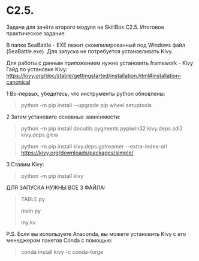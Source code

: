 # C2.5.

Задача для зачёта второго модуля на SkillBox C2.5. Итоговое практическое задание

В папке SeaBattle - EXE лежит скомпилированный под Windows файл (SeaBattle.exe).
Для запуска не потребуется устанавливать Kivy.

Для работы с данным приложением нужно установить framework - Kivy
Гайд по установке Kivy:
https://kivy.org/doc/stable/gettingstarted/installation.html#installation-canonical


1 Во-первых, убедитесь, что инструменты python обновлены:

>python -m pip install --upgrade pip wheel setuptools



2 Затем установите основные зависимости:

>python -m pip install docutils pygments pypiwin32 kivy.deps.sdl2 kivy.deps.glew

>python -m pip install kivy.deps.gstreamer --extra-index-url https://kivy.org/downloads/packages/simple/

3 Ставим Kivy:
>python -m pip install kivy


ДЛЯ ЗАПУСКА НУЖНЫ ВСЕ 3 ФАЙЛА:
>TABLE.py
>
>main.py
>
>my.kv


P.S. Если вы используете Anaconda, вы можете установить Kivy с его менеджером пакетов Conda с помощью:

>conda install kivy -c conda-forge
